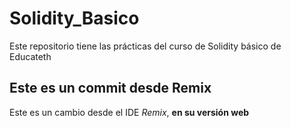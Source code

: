# Solidity_Basico
Este repositorio tiene las prácticas del curso de Solidity básico de Educateth

## Este es un commit desde Remix

Este es un cambio desde el IDE *Remix*, **en su versión web**